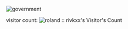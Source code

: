 ![government](https://github.com/rivkxx/rivkxx/assets/81345344/864fdfc6-a1ab-42ab-ae0b-f81376d0b80f)

visitor count:
<img src="https://profile-counter.glitch.me/github-profile-views-counter/count.svg"  alt="roland :: rivkxx's Visitor's Count" /></p> 

 

